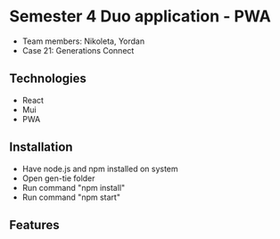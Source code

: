 # Semester 4 Duo application - PWA

- Team members: Nikoleta, Yordan
- Case 21: Generations Connect

## Technologies
- React
- Mui
- PWA

## Installation
- Have node.js and npm installed on system
- Open gen-tie folder
- Run command "npm install"
- Run command "npm start"

## Features
